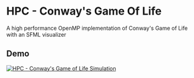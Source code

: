 # HPC - Conway's Game Of Life
A high performance OpenMP implementation of Conway's Game of Life with an SFML visualizer

## Demo
[![HPC - Conway's Game of Life Simulation](https://i.imgur.com/PgDOv58l.png)](https://youtu.be/XdPWb25SMo4 "HPC - Conway's Game of Life Simulation")
